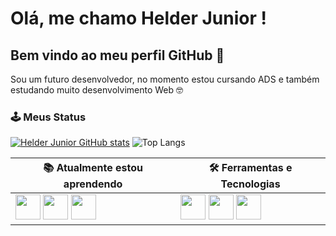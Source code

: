 # Olá, me chamo Helder Junior ! 
## Bem vindo ao meu perfil GitHub 👋
Sou um futuro desenvolvedor, no momento estou cursando ADS e também estudando muito desenvolvimento Web 🤓

### 🕹️ Meus Status

[![Helder Junior GitHub stats](https://github-readme-stats.vercel.app/api?username=helderjuniores)](https://github.com/helderjuniores/github-readme-stats)
![Top Langs](https://github-readme-stats.vercel.app/api/top-langs/?username=helderjuniores&langs_count=8)


| 📚 Atualmente estou aprendendo | 🛠️ Ferramentas e Tecnologias |
|----------------------------|---------------------------|
| <a href= "https://developer.mozilla.org/pt-BR/docs/Web/HTML" target="_blank"><img src="https://cdn.jsdelivr.net/gh/devicons/devicon/icons/html5/html5-original.svg" width="40"/></a> <a href= "https://developer.mozilla.org/pt-BR/docs/Web/CSS" target="_blank"><img src="https://cdn.jsdelivr.net/gh/devicons/devicon/icons/css3/css3-original.svg" width="40"/></a> <a href= "https://developer.mozilla.org/pt-BR/docs/Web/JavaScript" target="_blank"><img src="https://cdn.jsdelivr.net/gh/devicons/devicon/icons/javascript/javascript-original.svg" width="40"/></a> | <img src="https://cdn.jsdelivr.net/gh/devicons/devicon/icons/fedora/fedora-plain.svg" width="40"/> <img src="https://cdn.jsdelivr.net/gh/devicons/devicon/icons/git/git-original.svg" width="40"/> <img src="https://cdn.jsdelivr.net/gh/devicons/devicon/icons/vscode/vscode-original.svg" width="40"/> |

<!--
### 📫 Como entrar em contato comigo

<div>
<img src="https://img.shields.io/badge/Microsoft_Outlook-0078D4?style=for-the-badge&logo=microsoft-outlook&logoColor=white" />
<img src="https://img.shields.io/badge/Telegram-2CA5E0?style=for-the-badge&logo=telegram&logoColor=white" />
<img src="https://img.shields.io/badge/Instagram-E4405F?style=for-the-badge&logo=instagram&logoColor=white" />
</div>
-->
